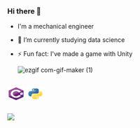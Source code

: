 ### Hi there 👋

- I'm a mechanical engineer
- 🌱 I’m currently studying data science
- ⚡ Fun fact: I've made a game with Unity


  ![ezgif com-gif-maker (1)](https://user-images.githubusercontent.com/87708237/127654584-d7e004a9-5ca5-473a-bd06-1b3137a11444.gif)

<div style="display: inline_block"><br>
  <img align="center" alt="Rafa-Csharp" height="30" width="40" src="https://raw.githubusercontent.com/devicons/devicon/master/icons/csharp/csharp-original.svg">
  <img align="center" alt="Rafa-Python" height="30" width="40" src="https://raw.githubusercontent.com/devicons/devicon/master/icons/python/python-original.svg">
</div>
  
  ##
 
<div> 
 
  <a href="https://www.linkedin.com/in/andr%C3%A9-kusakariba-216ba81a4/" target="_blank"><img src="https://img.shields.io/badge/-LinkedIn-%230077B5?style=for-the-badge&logo=linkedin&logoColor=white" target="_blank"></a> 
  
